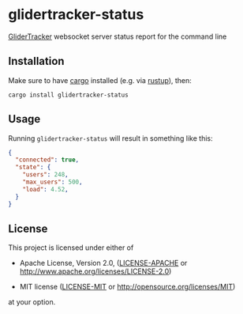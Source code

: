 glidertracker-status
==============================================================================

[GliderTracker] websocket server status report for the command line

[GliderTracker]: http://glidertracker.org/


Installation
------------------------------------------------------------------------------

Make sure to have [cargo] installed (e.g. via [rustup]), then:

```
cargo install glidertracker-status
```

[cargo]: https://github.com/rust-lang/cargo
[rustup]: https://rustup.rs/


Usage
------------------------------------------------------------------------------

Running `glidertracker-status` will result in something like this:

```json
{
  "connected": true,
  "state": {
    "users": 248,
    "max_users": 500,
    "load": 4.52,
  }
}
```


License
------------------------------------------------------------------------------

This project is licensed under either of

 - Apache License, Version 2.0, ([LICENSE-APACHE](LICENSE-APACHE) or
   <http://www.apache.org/licenses/LICENSE-2.0>)
   
 - MIT license ([LICENSE-MIT](LICENSE-MIT) or
   <http://opensource.org/licenses/MIT>)

at your option.
